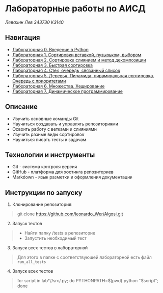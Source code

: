 # Лабораторные работы по АИСД
*Левахин Лев 343730 К3140*

## Навигация
- [Лабораторная 0. Введение в Python](lab0)
- [Лабораторная 1. Сортировки вставкой, пузырьком, выбором](lab1)
- [Лабораторная 2. Сортировка слиянием и метод декомпозиции](lab2)
- [Лабораторная 3. Быстрая сортировка](lab3)
- [Лабораторная 4. Стек, очередь, связанный список](lab4)
- [Лабораторная 5. Деревья. Пирамида, пирамидальная сортировка. Очередь с приоритетами](lab5)
- [Лабораторная 6. Множества, Хеширование](lab6)
- [Лабораторная 7. Динамическое программирование ](lab7)

## Описание
+ Изучить основные команды Git
+ Научиться создавать и управлять репозиториями
+ Освоить работу с ветками и слияниями
+ Изучить разные виды сортировок
+ Научиться писать тесты к задачам
  
## Технологии и инструменты
+ Git - система контроля версия
+ GitHub - платформа для хостинга репозиториев
+ Markdown - язык разметки и оформления документации

## Инструкции по запуску
1. Клонирование репозитория:
> git clone https://github.com/leonardo_Wer/Algosi.git
2. Запуск тестов
> - Найти папку /tests в репозиторие
> - Запустить необходимый тест
3. Запуск всех тестов в лабораторной
> Для этого в папке с соответствующей лабораторной есть файл `run_all_tests`
4. Запуск всех тестов
> for script in lab*//src/.py; do PYTHONPATH=$(pwd) python "$script"; done
